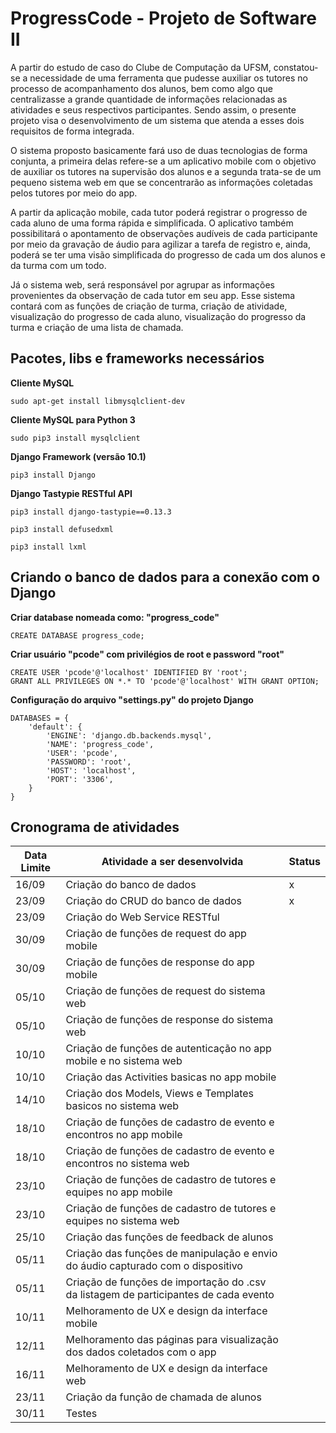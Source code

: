 # ProgressCode - Projeto de Software II
A partir do estudo de caso do Clube de Computação da UFSM, constatou-se a necessidade de uma ferramenta que pudesse auxiliar os tutores no processo de acompanhamento dos alunos, bem como algo que centralizasse a grande quantidade de informações relacionadas as atividades e seus respectivos participantes. Sendo assim, o presente projeto visa o desenvolvimento de um sistema que atenda a esses dois requisitos de forma integrada.

O sistema proposto basicamente fará uso de duas tecnologias de forma conjunta, a primeira delas refere-se a um aplicativo mobile com o objetivo de auxiliar os tutores na supervisão dos alunos e a segunda trata-se de um pequeno sistema web em que se concentrarão as informações coletadas pelos tutores por meio do app.

A partir da aplicação mobile, cada tutor poderá registrar o progresso de cada aluno de uma forma rápida e simplificada. O aplicativo também possibilitará o apontamento de observações audíveis de cada participante por meio da gravação de áudio para agilizar a tarefa de registro e, ainda, poderá se ter uma visão simplificada do progresso de cada um dos alunos e da turma com um todo.

Já o sistema web, será responsável por agrupar as informações provenientes da observação de cada tutor em seu app. Esse sistema contará com as funções de criação de turma, criação de atividade, visualização do progresso de cada aluno, visualização do progresso da turma e criação de uma lista de chamada.


## Pacotes, libs e frameworks necessários

**Cliente MySQL**
```
sudo apt-get install libmysqlclient-dev
```

**Cliente MySQL para Python 3**
```
sudo pip3 install mysqlclient
```

**Django Framework (versão 10.1)**
```
pip3 install Django
```

**Django Tastypie RESTful API**
```
pip3 install django-tastypie==0.13.3

pip3 install defusedxml

pip3 install lxml
```

## Criando o banco de dados para a conexão com o Django

**Criar database nomeada como: "progress_code"**
```
CREATE DATABASE progress_code;
```

**Criar usuário "pcode" com privilégios de root e password "root"**
```
CREATE USER 'pcode'@'localhost' IDENTIFIED BY 'root';
GRANT ALL PRIVILEGES ON *.* TO 'pcode'@'localhost' WITH GRANT OPTION;
```

**Configuração do arquivo "settings.py" do projeto Django**
```
DATABASES = {
    'default': {
        'ENGINE': 'django.db.backends.mysql',
        'NAME': 'progress_code',
        'USER': 'pcode',
        'PASSWORD': 'root',
        'HOST': 'localhost',
        'PORT': '3306',
    }
}
```

## Cronograma de atividades

| Data Limite | Atividade a ser desenvolvida | Status |
| --------|---------|-------|
| 16/09 | Criação do banco de dados | x |
| 23/09 | Criação do CRUD do banco de dados | x | 
| 23/09 | Criação do Web Service RESTful |   |
| 30/09 | Criação de funções de request do app mobile |   |
| 30/09 | Criação de funções de response do app mobile |   |
| 05/10 | Criação de funções de request do sistema web |   |
| 05/10 | Criação de funções de response do sistema web |   |
| 10/10 | Criação de funções de autenticação no app mobile e no sistema web |   |
| 10/10 | Criação das Activities basicas no app mobile |   |
| 14/10 | Criação dos Models, Views e Templates basicos no sistema web |   |
| 18/10 | Criação de funções de cadastro de evento e encontros no app mobile |   |
| 18/10 | Criação de funções de cadastro de evento e encontros no sistema web |   |
| 23/10 | Criação de funções de cadastro de tutores e equipes no app mobile |   |
| 23/10 | Criação de funções de cadastro de tutores e equipes no sistema web |   |
| 25/10 | Criação das funções de feedback de alunos |   |
| 05/11 | Criação das funções de manipulação e envio do áudio capturado com o dispositivo |   |
| 05/11 | Criação de funções de importação do .csv da listagem de participantes de cada evento |   |
| 10/11 | Melhoramento de UX e design da interface mobile |   |
| 12/11 | Melhoramento das páginas para visualização dos dados coletados com o app |   |
| 16/11 | Melhoramento de UX e design da interface web |   |
| 23/11 | Criação da função de chamada de alunos |   |
| 30/11 | Testes|   |

